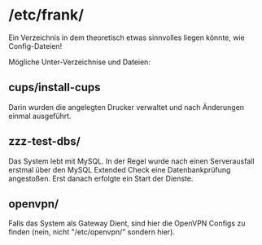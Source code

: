 # /etc/frank/
Ein Verzeichnis in dem theoretisch etwas sinnvolles liegen könnte, wie Config-Dateien!

Mögliche Unter-Verzeichnise und Dateien:

## cups/install-cups
Darin wurden die angelegten Drucker verwaltet und nach Änderungen einmal ausgeführt.

## zzz-test-dbs/
Das System lebt mit MySQL.
In der Regel wurde nach einen Serverausfall erstmal über den MySQL Extended Check eine Datenbankprüfung angestoßen.
Erst danach erfolgte ein Start der Dienste.

## openvpn/
Falls das System als Gateway Dient, sind hier die OpenVPN Configs zu finden (nein, nicht "/etc/openvpn/" sondern hier).
